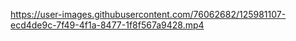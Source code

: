https://user-images.githubusercontent.com/76062682/125981107-ecd4de9c-7f49-4f1a-8477-1f8f567a9428.mp4
